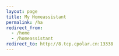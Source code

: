 ```yaml
---
layout: page
title: My Homeassistant
permalink: /ha
redirect_from:
  - /home
  - /homeassistant
redirect_to: http://8.tcp.cpolar.cn:13338
---
```

